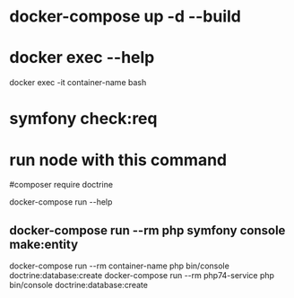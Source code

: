 # docker-compose up  -d --build


# docker exec --help

docker exec -it container-name bash

# symfony check:req

# run node with this command
<!-- docker-compose run --rm php74-service bash -->
<!-- docker-compose run --rm node-service npm run watch -->


#composer require doctrine


docker-compose run --help
## docker-compose run  --rm php symfony console make:entity
docker-compose run  --rm container-name php bin/console doctrine:database:create
docker-compose run  --rm php74-service php bin/console doctrine:database:create



<!-- Symfony Flex Component -->
<!-- composer require symfony/flex -->

<!-- mysql -uroor -psecret -->

<!-- composer require encore -->
<!-- docker-compose run --rm  node-service npm install
docker-compose run --rm  node-service npm run dev -->







<!-- 1- composer require doctrine
2- symfony console make:entity

3- symfony console make:migration

4- symfony console -->
